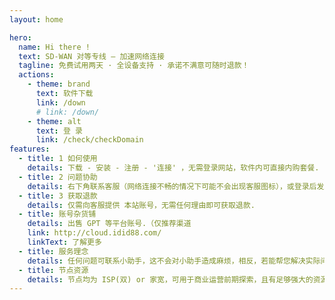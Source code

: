 ```yaml
---
layout: home

hero:
  name: Hi there !
  text: SD-WAN 对等专线 — 加速网络连接
  tagline: 免费试用两天 · 全设备支持 · 承诺不满意可随时退款！
  actions:
    - theme: brand
      text: 软件下载
      link: /down
      # link: /down/
    - theme: alt
      text: 登 录
      link: /check/checkDomain
features:
  - title: 1 如何使用
    details: 下载 - 安装 - 注册 - '连接' ，无需登录网站，软件内可直接内购套餐.
  - title: 2 问题协助
    details: 右下角联系客服（网络连接不畅的情况下可能不会出现客服图标），或登录后发工单. 
  - title: 3 获取退款
    details: 仅需向客服提供 本站账号，无需任何理由即可获取退款.
  - title: 账号杂货铺
    details: 出售 GPT 等平台账号.（仅推荐渠道
    link: http://cloud.idid88.com/
    linkText: 了解更多
  - title: 服务理念
    details: 任何问题可联系小助手，这不会对小助手造成麻烦，相反，若能帮您解决实际问题，小助手也会很开心.
  - title: 节点资源
    details: 节点均为 ISP(双) or 家宽，可用于商业运营前期探索，且有足够强大的资源负载体系支撑整体服务. 若有 开发需求 或 自有资源，可联系小助手
---
```


<Support />